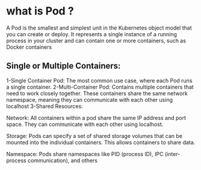 # what is Pod ?
A Pod is the smallest and simplest unit in the Kubernetes object model that you can create or deploy. It represents a single instance of a running process in your cluster and can contain one or more containers, such as Docker containers

## Single or Multiple Containers:

  1-Single Container Pod: The most common use case, where each Pod runs a single container.
  2-Multi-Container Pod: Contains multiple containers that need to work closely together. These containers share the same network namespace, meaning they can communicate with each other using localhost
 3-Shared Resources:

Network: All containers within a pod share the same IP address and port space. They can communicate with each other using localhost.

Storage: Pods can specify a set of shared storage volumes that can be mounted into the individual containers. This allows containers to share data.

Namespace: Pods share namespaces like PID (process ID), IPC (inter-process communication), and others

